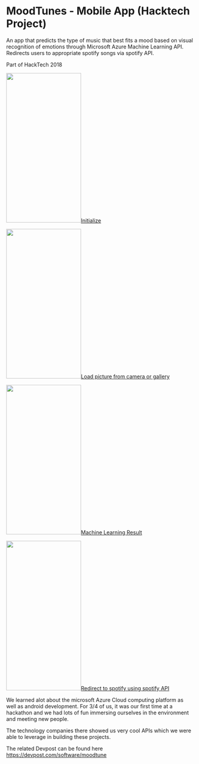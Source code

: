# MoodTunes - Mobile App (Hacktech Project)
An app that predicts the type of music that best fits a mood based on visual recognition of emotions through Microsoft Azure Machine Learning API. Redirects users to appropriate spotify songs via spotify API.

Part of HackTech 2018




<a href="https://github.com/HSQ8/MoodTunes/raw/master/1.PNG"><img src="https://github.com/HSQ8/MoodTunes/raw/master/1.PNG" class="center" height="400" width="200" >Initialize</a>

<a href="https://github.com/HSQ8/MoodTunes/raw/master/2.PNG"><img src="https://github.com/HSQ8/MoodTunes/raw/master/2.PNG" class="center" height="400" width="200" >Load picture from camera or gallery</a>

<a href="https://github.com/HSQ8/MoodTunes/raw/master/3.PNG"><img src="https://github.com/HSQ8/MoodTunes/raw/master/3.PNG" class="center" height="400" width="200" >Machine Learning Result</a>

<a href="https://github.com/HSQ8/MoodTunes/raw/master/4.PNG"><img src="https://github.com/HSQ8/MoodTunes/raw/master/4.PNG" class="center" height="400" width="200" >Redirect to spotify using spotify API</a>





We learned alot about the microsoft Azure Cloud computing platform as well as android development. For 3/4 of us, it was our first time at a hackathon and we had lots of fun immersing ourselves in the environment and meeting new people.

The technology companies there showed us very cool APIs which we were able to leverage in building these projects.

The related Devpost can be found here
https://devpost.com/software/moodtune
